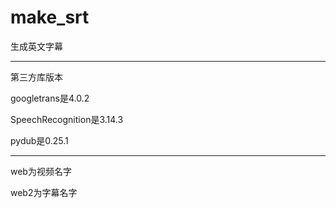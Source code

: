 # make_srt

生成英文字幕

***

第三方库版本

googletrans是4.0.2

SpeechRecognition是3.14.3

pydub是0.25.1

***

web为视频名字

web2为字幕名字
